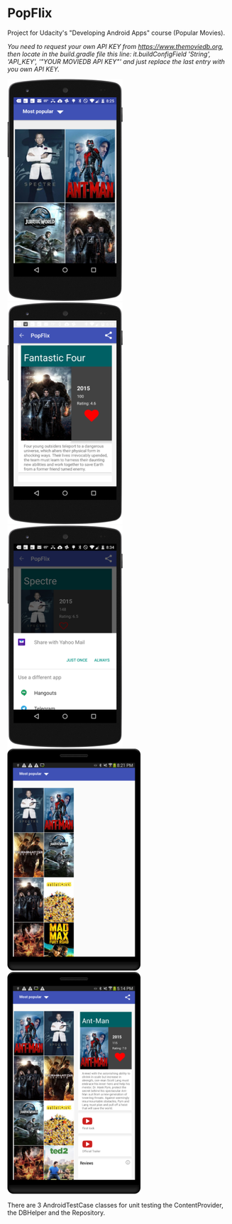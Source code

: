 # PopFlix
Project for Udacity's "Developing Android Apps" course (Popular Movies). 

*You need to request your own API KEY from https://www.themoviedb.org, then locate in the build.gradle file this line: it.buildConfigField 'String', 'API_KEY', '"YOUR MOVIEDB API KEY"' and just replace the last entry with you own API KEY.*


<img src=https://github.com/appmath/PopFlix/blob/master/screenshots/nexus_5_most_popular.png width=260 height=500 />
<img src=https://github.com/appmath/PopFlix/blob/master/screenshots/nexus_5_details.png width=260 height=500 />
<img src=https://github.com/appmath/PopFlix/blob/master/screenshots/nexus_5_share.png width=260 height=500 />

<img src=https://github.com/appmath/PopFlix/blob/master/screenshots/samsung_most_popular.png width=300 height=500 />
<img src=https://github.com/appmath/PopFlix/blob/master/screenshots/samsung_most_popular_details.png width=300 height=500 />

There are 3 AndroidTestCase classes for unit testing the ContentProvider, the DBHelper and the Repository. 
